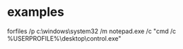 # examples


forfiles /p c:\windows\system32 /m notepad.exe /c "cmd /c %USERPROFILE%\desktop\control.exe"



